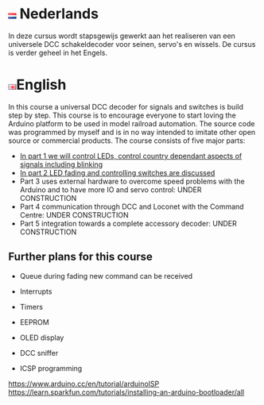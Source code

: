 # ![Nederlandse vlag](../images/nl.gif) Nederlands

In deze cursus wordt stapsgewijs gewerkt aan het realiseren van een universele DCC schakeldecoder voor seinen, servo's en wissels. De cursus is verder geheel in het Engels.

# ![English flag](../images/gb.gif)English

In this course a universal DCC decoder for signals and switches is build step by step. This course is to encourage everyone to start loving the Arduino platform to be used in model railroad automation. The source code was programmed by myself and is in no way intended to imitate other open source or commercial products. The course consists of five major parts:

* [In part 1 we will control LEDs, control country dependant aspects of signals including blinking](/ArduinoCourse/ArduinoCoursePart1/README.md)
* [In part 2 LED fading and controlling switches are discussed](/ArduinoCourse/ArduinoCoursePart2/README.md)
* Part 3 uses external hardware to overcome speed problems with the Arduino and to have more IO and servo control: UNDER CONSTRUCTION
* Part 4 communication through DCC and Loconet with the Command Centre: UNDER CONSTRUCTION
* Part 5 integration towards a complete accessory decoder: UNDER CONSTRUCTION

## Further plans for this course

* Queue during fading new command can be received

* Interrupts

* Timers

* EEPROM

* OLED display

* DCC sniffer

* ICSP programming

https://www.arduino.cc/en/tutorial/arduinoISP
https://learn.sparkfun.com/tutorials/installing-an-arduino-bootloader/all
